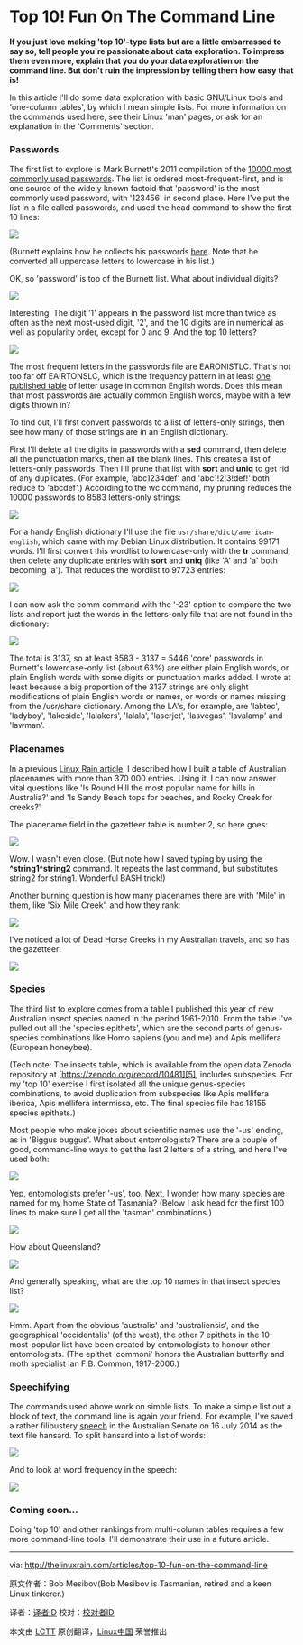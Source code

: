 Top 10! Fun On The Command Line
================================================================================
**If you just love making 'top 10'-type lists but are a little embarrassed to say so, tell people you're passionate about data exploration. To impress them even more, explain that you do your data exploration on the command line. But don't ruin the impression by telling them how easy that is!**

In this article I'll do some data exploration with basic GNU/Linux tools and 'one-column tables', by which I mean simple lists. For more information on the commands used here, see their Linux 'man' pages, or ask for an explanation in the 'Comments' section.

### Passwords ###

The first list to explore is Mark Burnett's 2011 compilation of the [10000 most commonly used passwords][1]. The list is ordered most-frequent-first, and is one source of the widely known factoid that 'password' is the most commonly used password, with '123456' in second place. Here I've put the list in a file called passwords, and used the head command to show the first 10 lines:

![](http://thelinuxrain.com/content/01-articles/67-top-10-fun-on-the-command-line/1.png)

(Burnett explains how he collects his passwords [here][2]. Note that he converted all uppercase letters to lowercase in his list.)

OK, so 'password' is top of the Burnett list. What about individual digits?

![](http://thelinuxrain.com/content/01-articles/67-top-10-fun-on-the-command-line/2.png)

Interesting. The digit '1' appears in the password list more than twice as often as the next most-used digit, '2', and the 10 digits are in numerical as well as popularity order, except for 0 and 9. And the top 10 letters?

![](http://thelinuxrain.com/content/01-articles/67-top-10-fun-on-the-command-line/3.png)

The most frequent letters in the passwords file are EARONISTLC. That's not too far off EAIRTONSLC, which is the frequency pattern in at least [one published table][3] of letter usage in common English words. Does this mean that most passwords are actually common English words, maybe with a few digits thrown in?

To find out, I'll first convert passwords to a list of letters-only strings, then see how many of those strings are in an English dictionary.

First I'll delete all the digits in passwords with a **sed** command, then delete all the punctuation marks, then all the blank lines. This creates a list of letters-only passwords. Then I'll prune that list with **sort** and **uniq** to get rid of any duplicates. (For example, 'abc1234def' and 'abc1!2!3!def!' both reduce to 'abcdef'.) According to the wc command, my pruning reduces the 10000 passwords to 8583 letters-only strings:

![](http://thelinuxrain.com/content/01-articles/67-top-10-fun-on-the-command-line/4.png)

For a handy English dictionary I'll use the file `usr/share/dict/american-english`, which came with my Debian Linux distribution. It contains 99171 words. I'll first convert this wordlist to lowercase-only with the **tr** command, then delete any duplicate entries with **sort** and **uniq** (like 'A' and 'a' both becoming 'a'). That reduces the wordlist to 97723 entries:

![](http://thelinuxrain.com/content/01-articles/67-top-10-fun-on-the-command-line/5.png)

I can now ask the comm command with the '-23' option to compare the two lists and report just the words in the letters-only file that are not found in the dictionary:

![](http://thelinuxrain.com/content/01-articles/67-top-10-fun-on-the-command-line/6.png)

The total is 3137, so at least 8583 - 3137 = 5446 'core' passwords in Burnett's lowercase-only list (about 63%) are either plain English words, or plain English words with some digits or punctuation marks added. I wrote at least because a big proportion of the 3137 strings are only slight modifications of plain English words or names, or words or names missing from the /usr/share dictionary. Among the LA's, for example, are 'labtec', 'ladyboy', 'lakeside', 'lalakers', 'lalala', 'laserjet', 'lasvegas', 'lavalamp' and 'lawman'.

### Placenames ###

In a previous [Linux Rain article][4], I described how I built a table of Australian placenames with more than 370 000 entries. Using it, I can now answer vital questions like 'Is Round Hill the most popular name for hills in Australia?' and 'Is Sandy Beach tops for beaches, and Rocky Creek for creeks?'

The placename field in the gazetteer table is number 2, so here goes:

![](http://thelinuxrain.com/content/01-articles/67-top-10-fun-on-the-command-line/7.png)

Wow. I wasn't even close. (But note how I saved typing by using the **^string1^string2** command. It repeats the last command, but substitutes string2 for string1. Wonderful BASH trick!)

Another burning question is how many placenames there are with 'Mile' in them, like 'Six Mile Creek', and how they rank:

![](http://thelinuxrain.com/content/01-articles/67-top-10-fun-on-the-command-line/8.png)

I've noticed a lot of Dead Horse Creeks in my Australian travels, and so has the gazetteer:

![](http://thelinuxrain.com/content/01-articles/67-top-10-fun-on-the-command-line/9.png)

### Species ###

The third list to explore comes from a table I published this year of new Australian insect species named in the period 1961-2010. From the table I've pulled out all the 'species epithets', which are the second parts of genus-species combinations like Homo sapiens (you and me) and Apis mellifera (European honeybee).

(Tech note: The insects table, which is available from the open data Zenodo repository at [https://zenodo.org/record/10481][5], includes subspecies. For my 'top 10' exercise I first isolated all the unique genus-species combinations, to avoid duplication from subspecies like Apis mellifera iberica, Apis mellifera intermissa, etc. The final species file has 18155 species epithets.)

Most people who make jokes about scientific names use the '-us' ending, as in 'Biggus buggus'. What about entomologists? There are a couple of good, command-line ways to get the last 2 letters of a string, and here I've used both:

![](http://thelinuxrain.com/content/01-articles/67-top-10-fun-on-the-command-line/10.png)

Yep, entomologists prefer '-us', too. Next, I wonder how many species are named for my home State of Tasmania? (Below I ask head for the first 100 lines to make sure I get all the 'tasman' combinations.)

![](http://thelinuxrain.com/content/01-articles/67-top-10-fun-on-the-command-line/11.png)

How about Queensland?

![](http://thelinuxrain.com/content/01-articles/67-top-10-fun-on-the-command-line/12.png)

And generally speaking, what are the top 10 names in that insect species list?

![](http://thelinuxrain.com/content/01-articles/67-top-10-fun-on-the-command-line/13.png)

Hmm. Apart from the obvious 'australis' and 'australiensis', and the geographical 'occidentalis' (of the west), the other 7 epithets in the 10-most-popular list have been created by entomologists to honour other entomologists. (The epithet 'commoni' honors the Australian butterfly and moth specialist Ian F.B. Common, 1917-2006.)

### Speechifying ###

The commands used above work on simple lists. To make a simple list out a block of text, the command line is again your friend. For example, I've saved a rather filibustery [speech][6] in the Australian Senate on 16 July 2014 as the text file hansard. To split hansard into a list of words:

![](http://thelinuxrain.com/content/01-articles/67-top-10-fun-on-the-command-line/14.png)

And to look at word frequency in the speech:

![](http://thelinuxrain.com/content/01-articles/67-top-10-fun-on-the-command-line/15.png)

### Coming soon... ###

Doing 'top 10' and other rankings from multi-column tables requires a few more command-line tools. I'll demonstrate their use in a future article.





--------------------------------------------------------------------------------

via: http://thelinuxrain.com/articles/top-10-fun-on-the-command-line

原文作者：Bob Mesibov(Bob Mesibov is Tasmanian, retired and a keen Linux tinkerer.)

译者：[译者ID](https://github.com/译者ID) 校对：[校对者ID](https://github.com/校对者ID)

本文由 [LCTT](https://github.com/LCTT/TranslateProject) 原创翻译，[Linux中国](http://linux.cn/) 荣誉推出

[1]:https://xato.net/passwords/more-top-worst-passwords/#.U8eD13AvDy0
[2]:https://xato.net/passwords/how-i-collect-passwords/#.U8eEdnAvDy0
[3]:http://www.rinkworks.com/words/letterfreq.shtml
[4]:http://www.thelinuxrain.com/articles/building-a-gazetteer-table-from-kml-files
[5]:https://zenodo.org/record/10481
[6]:http://parlinfo.aph.gov.au/parlInfo/search/display/display.w3p;db=CHAMBER;id=chamber%2Fhansards%2F232fa1a8-d7e8-4b22-9018-1a99b5a96812%2F0025;query=Id%3A%22chamber%2Fhansards%2F232fa1a8-d7e8-4b22-9018-1a99b5a96812%2F0000%22